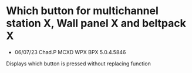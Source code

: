 # Which button for multichannel station X, Wall panel X and beltpack X

- 06/07/23 Chad.P MCXD WPX BPX 5.0.4.5846


Displays which button is pressed without replacing function
